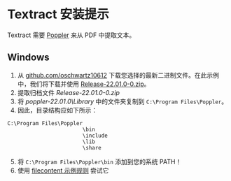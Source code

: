 # Textract 安装提示

Textract 需要 [Poppler](https://poppler.freedesktop.org/) 来从 PDF 中提取文本。

## Windows

1. 从 [github.com/oschwartz10612](https://github.com/oschwartz10612/poppler-windows/releases) 下载您选择的最新二进制文件。在此示例中，我们将下载并使用 [Release-22.01.0-0.zip](https://github.com/oschwartz10612/poppler-windows/releases/download/v22.01.0-0/Release-22.01.0-0.zip)。
2. 提取归档文件 _Release-22.01.0-0.zip_
3. 将 _poppler-22.01.0\Library_ 中的文件夹复制到 `C:\Program Files\Poppler`。
4. 因此，目录结构应如下所示：

```
C:\Program Files\Poppler
                        \bin
                        \include
                        \lib
                        \share
```

5. 将 `C:\Program Files\Poppler\bin` 添加到您的系统 PATH！
6. 使用 [filecontent 示例规则](https://organize.readthedocs.io/en/latest/filters/#filecontent) 尝试它
